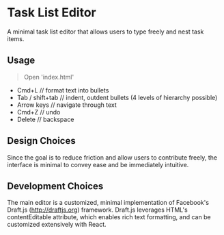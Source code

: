 # Task List Editor
A minimal task list editor that allows users to type freely and nest task items.


## Usage
> Open 'index.html'
- Cmd+L // format text into bullets
- Tab / shift+tab // indent, outdent bullets (4 levels of hierarchy possible)
- Arrow keys // navigate through text
- Cmd+Z // undo
- Delete // backspace


## Design Choices
Since the goal is to reduce friction and allow users to contribute freely, the interface is minimal to convey ease and be immediately intuitive. 


## Development Choices
The main editor is a customized, minimal implementation of Facebook's Draft.js (http://draftjs.org) framework. Draft.js leverages HTML's contentEditable attribute, which enables rich text formatting, and can be customized extensively with React.
